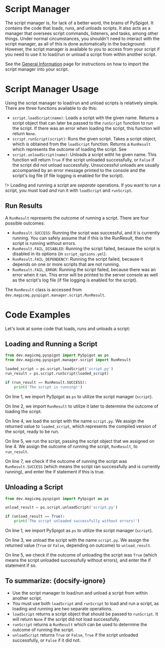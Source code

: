 # Script Manager

The script manager is, for lack of a better word, the brains of PySpigot. It contains the code that loads, runs, and unloads scripts. It also acts as a manager that oversees script commands, listeners, and tasks, among other things. Under normal circumstances, you shouldn't need to interact with the script manager, as all of this is done automatically in the background. However, the script manager is available to you to access from your script if you need to use it to load/run or unload a script from within another script.

See the [General Information](writingscripts#pyspigot39s-managers) page for instructions on how to import the script manager into your script.

# Script Manager Usage

Using the script manager to load/run and unload scripts is relatively simple. There are three functions available to do this:

- `script.loadScript(name)`: Loads a script with the given name. Returns a script object that can later be passed to the `runScript` function to run the script. If there was an error when loading the script, this function will return `None`.
- `script.runScript(script)`: Runs the given script. Takes a script object, which is obtained from the `loadScript` function. Returns a `RunResult` which represents the outcome of loading the script. See 
- `script.unloadScript(name)`: Unloads a script witht he given name. This function will return `True` if the script unloaded successfully, or `False` if the script did not unload successfully. Unsuccessful unloads are usually accompanied by an error message printed to the console and the script's log file (if file logging is enabled for the script).

!> Loading and running a script are *separate* operations. If you want to run a script, you must load *and* run it with `loadScript` and `runScript`.

## Run Results

A `RunResult` represents the outcome of running a script. There are four possible outcomes:

- `RunResult.SUCCESS`: Running the script was successful, and it is currently running. You can safely assume that if this is the RunResult, then the script is running without errors.
- `RunResult.FAIL_DISABLED`: Running the script failed, because the script is disabled in its options (in `script_options.yml`).
- `RunResult.FAIL_DEPENDENCY`: Running the script failed, because it depends on one or more scripts that are not running.
- `RunResult.FAIL_ERROR`: Running the script failed, because there was an error when it ran. This error will be printed to the server console as well as the script's log file (if file logging is enabled for the script).

The `RunResult` class is accessed from `dev.magicmq.pyspigot.manager.script.RunResult`. 

# Code Examples

Let's look at some code that loads, runs and unloads a script:

## Loading and Running a Script

```python
from dev.magicmq.pyspigot import PySpigot as ps
from dev.magicmq.pyspigot.manager.script import RunResult

loaded_script = ps.script.loadScript('script.py')
run_result = ps.script.runScript(loaded_script)

if (run_result == RunResult.SUCCESS):
	print('The script is running!')
```

On line 1, we import PySpigot as `ps` to utilize the script manager (`script`).

On line 2, we import `RunResult` to utilize it later to determine the outcome of loading the script.

On line 4, we load the script with the name `script.py`. We assign the returned value to `loaded_script`, which represents the compiled version of the script, ready to be run.

On line 5, we run the script, passing the script object that we assigned on line 4. We assign the outcome of running the script, `RunResult`, to `run_result`.

On line 7, we check if the outcome of running the script was `RunResult.SUCCESS` (which means the script ran successfully and is currently running), and enter the if statement if this is true.

## Unloading a Script

```python
from dev.magicmq.pyspigot import PySpigot as ps

unload_result = ps.script.unloadScript('script.py')

if (unload_result == True):
	print('The script unloaded successfully without errors!')
```

On line 1, we import PySpigot as `ps` to utilize the script manager (`script`).

On line 3, we unload the script with the name `script.py`. We assign the returned value (`True` or `False`, depending on outcome) to `unload_result`.

On line 5, we check if the outcome of unloading the script was `True` (which means the script unloaded successfully without errors), and enter the if statement if so.

## To summarize: {docsify-ignore}

- Use the script manager to load/run and unload a script from within another script.
- You must use both `loadScript` and `runScript` to load and run a script, as loading and running are two separate operations.
- `loadScript` returns a script object that should be passed to `runScript`. It will return `None` if the script did not load successfully.
- `runScript` returns a `RunResult` which can be used to determine the outcome of running the script.
- `unloadScript` returns `True` or `False`, `True` if the script unloaded successfully, or `False` if it did not.